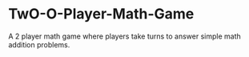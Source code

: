 # TwO-O-Player-Math-Game

A 2 player math game where players take turns to answer simple math addition problems.
 <!-- A new math question is generated for each turn by picking two numbers between 1 and 50. The player whose turn it is is prompted the question and must answer correctly or lose a life. -->

